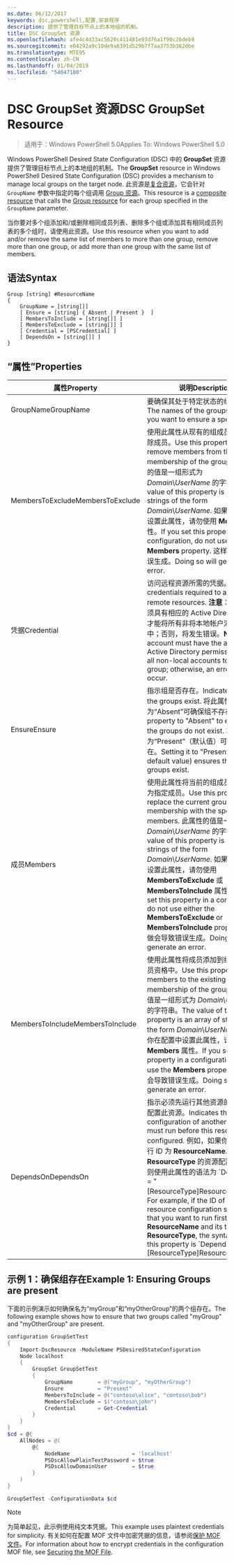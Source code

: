 ```yaml
---
ms.date: 06/12/2017
keywords: dsc,powershell,配置,安装程序
description: 提供了管理目标节点上的本地组的机制。
title: DSC GroupSet 资源
ms.openlocfilehash: afe4c4d33ac5620c411481e93d76a1f90c26deb9
ms.sourcegitcommit: e04292a9c10de9a8391d529b7f7aa3753b362dbe
ms.translationtype: MTE95
ms.contentlocale: zh-CN
ms.lasthandoff: 01/04/2019
ms.locfileid: "54047180"
---
```

# <a name="dsc-groupset-resource"></a><span data-ttu-id="63cc0-104">DSC GroupSet 资源</span><span class="sxs-lookup"><span data-stu-id="63cc0-104">DSC GroupSet Resource</span></span>

> <span data-ttu-id="63cc0-105">适用于：Windows PowerShell 5.0</span><span class="sxs-lookup"><span data-stu-id="63cc0-105">Applies To: Windows PowerShell 5.0</span></span>

<span data-ttu-id="63cc0-106">Windows PowerShell Desired State Configuration (DSC) 中的 **GroupSet** 资源提供了管理目标节点上的本地组的机制。</span><span class="sxs-lookup"><span data-stu-id="63cc0-106">The **GroupSet** resource in Windows PowerShell Desired State Configuration (DSC) provides a mechanism to manage local groups on the target node.</span></span> <span data-ttu-id="63cc0-107">此资源是[复合资源](../../../resources/authoringResourceComposite.md)，它会针对 `GroupName` 参数中指定的每个组调用 [Group 资源](groupResource.md)。</span><span class="sxs-lookup"><span data-stu-id="63cc0-107">This resource is a [composite resource](../../../resources/authoringResourceComposite.md) that calls the [Group resource](groupResource.md) for each group specified in the `GroupName` parameter.</span></span>

<span data-ttu-id="63cc0-108">当你要对多个组添加和/或删除相同成员列表、删除多个组或添加具有相同成员列表的多个组时，请使用此资源。</span><span class="sxs-lookup"><span data-stu-id="63cc0-108">Use this resource when you want to add and/or remove the same list of members to more than one group, remove more than one group, or add more than one group with the same list of members.</span></span>

## <a name="syntax"></a><span data-ttu-id="63cc0-109">语法</span><span class="sxs-lookup"><span data-stu-id="63cc0-109">Syntax</span></span>

```
Group [string] #ResourceName
{
    GroupName = [string[]]
    [ Ensure = [string] { Absent | Present }  ]
    [ MembersToInclude = [string[]] ]
    [ MembersToExclude = [string[]] ]
    [ Credential = [PSCredential] ]
    [ DependsOn = [string[]] ]
}
```

## <a name="properties"></a><span data-ttu-id="63cc0-110">“属性”</span><span class="sxs-lookup"><span data-stu-id="63cc0-110">Properties</span></span>

|  <span data-ttu-id="63cc0-111">属性</span><span class="sxs-lookup"><span data-stu-id="63cc0-111">Property</span></span>  |  <span data-ttu-id="63cc0-112">说明</span><span class="sxs-lookup"><span data-stu-id="63cc0-112">Description</span></span>   |
|---|---|
| <span data-ttu-id="63cc0-113">GroupName</span><span class="sxs-lookup"><span data-stu-id="63cc0-113">GroupName</span></span>| <span data-ttu-id="63cc0-114">要确保其处于特定状态的组的名称。</span><span class="sxs-lookup"><span data-stu-id="63cc0-114">The names of the groups for which you want to ensure a specific state.</span></span>|
| <span data-ttu-id="63cc0-115">MembersToExclude</span><span class="sxs-lookup"><span data-stu-id="63cc0-115">MembersToExclude</span></span>| <span data-ttu-id="63cc0-116">使用此属性从现有的组成员身份中删除成员。</span><span class="sxs-lookup"><span data-stu-id="63cc0-116">Use this property to remove members from the existing membership of the groups.</span></span> <span data-ttu-id="63cc0-117">此属性的值是一组形式为 *Domain*\\*UserName* 的字符串。</span><span class="sxs-lookup"><span data-stu-id="63cc0-117">The value of this property is an array of strings of the form *Domain*\\*UserName*.</span></span> <span data-ttu-id="63cc0-118">如果你在配置中设置此属性，请勿使用 **Members** 属性。</span><span class="sxs-lookup"><span data-stu-id="63cc0-118">If you set this property in a configuration, do not use the **Members** property.</span></span> <span data-ttu-id="63cc0-119">这样做会导致错误生成。</span><span class="sxs-lookup"><span data-stu-id="63cc0-119">Doing so will generate an error.</span></span>|
| <span data-ttu-id="63cc0-120">凭据</span><span class="sxs-lookup"><span data-stu-id="63cc0-120">Credential</span></span>| <span data-ttu-id="63cc0-121">访问远程资源所需的凭据。</span><span class="sxs-lookup"><span data-stu-id="63cc0-121">The credentials required to access remote resources.</span></span> <span data-ttu-id="63cc0-122">**注意**：此帐户必须具有相应的 Active Directory 权限才能将所有非将本地帐户添加到组中；否则，将发生错误。</span><span class="sxs-lookup"><span data-stu-id="63cc0-122">**Note**: This account must have the appropriate Active Directory permissions to add all non-local accounts to the group; otherwise, an error will occur.</span></span>
| <span data-ttu-id="63cc0-123">Ensure</span><span class="sxs-lookup"><span data-stu-id="63cc0-123">Ensure</span></span>| <span data-ttu-id="63cc0-124">指示组是否存在。</span><span class="sxs-lookup"><span data-stu-id="63cc0-124">Indicates whether the groups exist.</span></span> <span data-ttu-id="63cc0-125">将此属性设置为“Absent”可确保组不存在。</span><span class="sxs-lookup"><span data-stu-id="63cc0-125">Set this property to "Absent" to ensure that the groups do not exist.</span></span> <span data-ttu-id="63cc0-126">将它设置为“Present”（默认值）可确保组存在。</span><span class="sxs-lookup"><span data-stu-id="63cc0-126">Setting it to "Present" (the default value) ensures that the groups exist.</span></span>|
| <span data-ttu-id="63cc0-127">成员</span><span class="sxs-lookup"><span data-stu-id="63cc0-127">Members</span></span>| <span data-ttu-id="63cc0-128">使用此属性将当前的组成员身份替换为指定成员。</span><span class="sxs-lookup"><span data-stu-id="63cc0-128">Use this property to replace the current group membership with the specified members.</span></span> <span data-ttu-id="63cc0-129">此属性的值是一组形式为 *Domain*\\*UserName* 的字符串。</span><span class="sxs-lookup"><span data-stu-id="63cc0-129">The value of this property is an array of strings of the form *Domain*\\*UserName*.</span></span> <span data-ttu-id="63cc0-130">如果你在配置中设置此属性，请勿使用 **MembersToExclude** 或 **MembersToInclude** 属性。</span><span class="sxs-lookup"><span data-stu-id="63cc0-130">If you set this property in a configuration, do not use either the **MembersToExclude** or **MembersToInclude** property.</span></span> <span data-ttu-id="63cc0-131">这样做会导致错误生成。</span><span class="sxs-lookup"><span data-stu-id="63cc0-131">Doing so will generate an error.</span></span>|
| <span data-ttu-id="63cc0-132">MembersToInclude</span><span class="sxs-lookup"><span data-stu-id="63cc0-132">MembersToInclude</span></span>| <span data-ttu-id="63cc0-133">使用此属性将成员添加到组的现有成员资格中。</span><span class="sxs-lookup"><span data-stu-id="63cc0-133">Use this property to add members to the existing membership of the group.</span></span> <span data-ttu-id="63cc0-134">此属性的值是一组形式为 *Domain*\\*UserName* 的字符串。</span><span class="sxs-lookup"><span data-stu-id="63cc0-134">The value of this property is an array of strings of the form *Domain*\\*UserName*.</span></span> <span data-ttu-id="63cc0-135">如果你在配置中设置此属性，请勿使用 **Members** 属性。</span><span class="sxs-lookup"><span data-stu-id="63cc0-135">If you set this property in a configuration, do not use the **Members** property.</span></span> <span data-ttu-id="63cc0-136">这样做会导致错误生成。</span><span class="sxs-lookup"><span data-stu-id="63cc0-136">Doing so will generate an error.</span></span>|
| <span data-ttu-id="63cc0-137">DependsOn</span><span class="sxs-lookup"><span data-stu-id="63cc0-137">DependsOn</span></span> | <span data-ttu-id="63cc0-138">指示必须先运行其他资源的配置，再配置此资源。</span><span class="sxs-lookup"><span data-stu-id="63cc0-138">Indicates that the configuration of another resource must run before this resource is configured.</span></span> <span data-ttu-id="63cc0-139">例如，如果你想要首先运行 ID 为 __ResourceName__、类型为 __ResourceType__ 的资源配置脚本块，则使用此属性的语法为 \`DependsOn = "[ResourceType]ResourceName"\`\`。</span><span class="sxs-lookup"><span data-stu-id="63cc0-139">For example, if the ID of the resource configuration script block that you want to run first is __ResourceName__ and its type is __ResourceType__, the syntax for using this property is \`DependsOn = "[ResourceType]ResourceName"\`\`.</span></span>|

## <a name="example-1-ensuring-groups-are-present"></a><span data-ttu-id="63cc0-140">示例 1：确保组存在</span><span class="sxs-lookup"><span data-stu-id="63cc0-140">Example 1: Ensuring Groups are present</span></span>

<span data-ttu-id="63cc0-141">下面的示例演示如何确保名为“myGroup”和“myOtherGroup”的两个组存在。</span><span class="sxs-lookup"><span data-stu-id="63cc0-141">The following example shows how to ensure that two groups called "myGroup" and "myOtherGroup" are present.</span></span>

```powershell
configuration GroupSetTest
{
    Import-DscResource -ModuleName PSDesiredStateConfiguration
    Node localhost
    {
        GroupSet GroupSetTest
        {
            GroupName        = @("myGroup", "myOtherGroup")
            Ensure           = "Present"
            MembersToInclude = @("contoso\alice", "contoso\bob")
            MembersToExclude = $("contoso\john")
            Credential       = Get-Credential
        }
    }
}
$cd = @{
    AllNodes = @(
        @{
            NodeName                    = 'localhost'
            PSDscAllowPlainTextPassword = $true
            PSDscAllowDomainUser        = $true
        }
    )
}

GroupSetTest -ConfigurationData $cd
```

> [!NOTE]
> <span data-ttu-id="63cc0-142">为简单起见，此示例使用纯文本凭据。</span><span class="sxs-lookup"><span data-stu-id="63cc0-142">This example uses plaintext credentials for simplicity.</span></span> <span data-ttu-id="63cc0-143">有关如何在配置 MOF 文件中加密凭据的信息，请参阅[保护 MOF 文件](../../../pull-server/secureMOF.md)。</span><span class="sxs-lookup"><span data-stu-id="63cc0-143">For information about how to encrypt credentials in the configuration MOF file, see [Securing the MOF File](../../../pull-server/secureMOF.md).</span></span>
